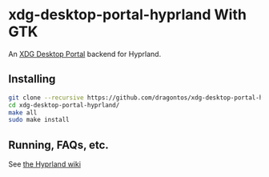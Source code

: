 # xdg-desktop-portal-hyprland With GTK
An [XDG Desktop Portal](https://github.com/flatpak/xdg-desktop-portal) backend for Hyprland.

## Installing
```sh
git clone --recursive https://github.com/dragontos/xdg-desktop-portal-hyprland
cd xdg-desktop-portal-hyprland/
make all
sudo make install
```

## Running, FAQs, etc.
See [the Hyprland wiki](https://wiki.hyprland.org/Useful-Utilities/Hyprland-desktop-portal/)


